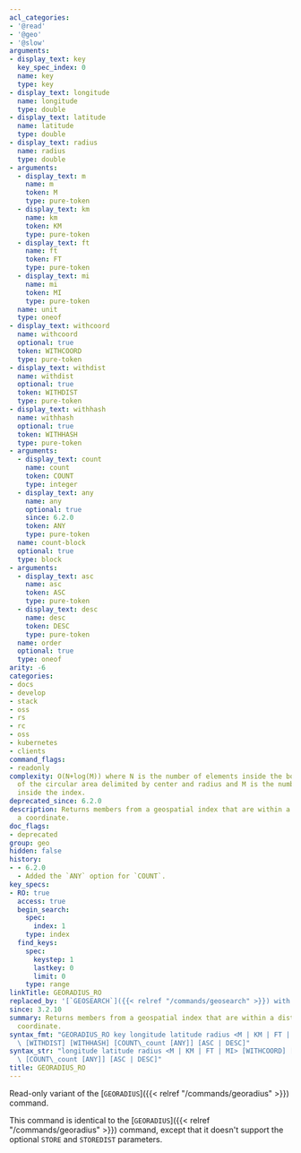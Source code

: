 ```yaml
---
acl_categories:
- '@read'
- '@geo'
- '@slow'
arguments:
- display_text: key
  key_spec_index: 0
  name: key
  type: key
- display_text: longitude
  name: longitude
  type: double
- display_text: latitude
  name: latitude
  type: double
- display_text: radius
  name: radius
  type: double
- arguments:
  - display_text: m
    name: m
    token: M
    type: pure-token
  - display_text: km
    name: km
    token: KM
    type: pure-token
  - display_text: ft
    name: ft
    token: FT
    type: pure-token
  - display_text: mi
    name: mi
    token: MI
    type: pure-token
  name: unit
  type: oneof
- display_text: withcoord
  name: withcoord
  optional: true
  token: WITHCOORD
  type: pure-token
- display_text: withdist
  name: withdist
  optional: true
  token: WITHDIST
  type: pure-token
- display_text: withhash
  name: withhash
  optional: true
  token: WITHHASH
  type: pure-token
- arguments:
  - display_text: count
    name: count
    token: COUNT
    type: integer
  - display_text: any
    name: any
    optional: true
    since: 6.2.0
    token: ANY
    type: pure-token
  name: count-block
  optional: true
  type: block
- arguments:
  - display_text: asc
    name: asc
    token: ASC
    type: pure-token
  - display_text: desc
    name: desc
    token: DESC
    type: pure-token
  name: order
  optional: true
  type: oneof
arity: -6
categories:
- docs
- develop
- stack
- oss
- rs
- rc
- oss
- kubernetes
- clients
command_flags:
- readonly
complexity: O(N+log(M)) where N is the number of elements inside the bounding box
  of the circular area delimited by center and radius and M is the number of items
  inside the index.
deprecated_since: 6.2.0
description: Returns members from a geospatial index that are within a distance from
  a coordinate.
doc_flags:
- deprecated
group: geo
hidden: false
history:
- - 6.2.0
  - Added the `ANY` option for `COUNT`.
key_specs:
- RO: true
  access: true
  begin_search:
    spec:
      index: 1
    type: index
  find_keys:
    spec:
      keystep: 1
      lastkey: 0
      limit: 0
    type: range
linkTitle: GEORADIUS_RO
replaced_by: '[`GEOSEARCH`]({{< relref "/commands/geosearch" >}}) with the `BYRADIUS` argument'
since: 3.2.10
summary: Returns members from a geospatial index that are within a distance from a
  coordinate.
syntax_fmt: "GEORADIUS_RO key longitude latitude radius <M | KM | FT | MI> [WITHCOORD]\
  \ [WITHDIST] [WITHHASH] [COUNT\_count [ANY]] [ASC | DESC]"
syntax_str: "longitude latitude radius <M | KM | FT | MI> [WITHCOORD] [WITHDIST] [WITHHASH]\
  \ [COUNT\_count [ANY]] [ASC | DESC]"
title: GEORADIUS_RO
---
```

Read-only variant of the [`GEORADIUS`]({{< relref "/commands/georadius" >}}) command.

This command is identical to the [`GEORADIUS`]({{< relref "/commands/georadius" >}}) command, except that it doesn't support the optional `STORE` and `STOREDIST` parameters.
